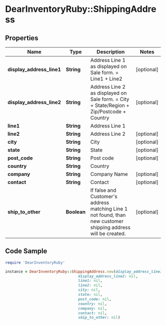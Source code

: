 # DearInventoryRuby::ShippingAddress

## Properties

Name | Type | Description | Notes
------------ | ------------- | ------------- | -------------
**display_address_line1** | **String** | Address Line 1 as displayed on Sale form. &#x3D; Line1 + Line2 | [optional] 
**display_address_line2** | **String** | Address Line 2 as displayed on Sale form. &#x3D; City + State/Region + Zip/Postcode + Country | [optional] 
**line1** | **String** | Address Line 1 | 
**line2** | **String** | Address Line 2 | [optional] 
**city** | **String** | City | [optional] 
**state** | **String** | State | [optional] 
**post_code** | **String** | Post code | [optional] 
**country** | **String** | Country | 
**company** | **String** | Company Name | [optional] 
**contact** | **String** | Contact | [optional] 
**ship_to_other** | **Boolean** | If false and Customer&#39;s address matching Line 1 not found, than new customer shipping address will be created. | [optional] 

## Code Sample

```ruby
require 'DearInventoryRuby'

instance = DearInventoryRuby::ShippingAddress.new(display_address_line1: nil,
                                 display_address_line2: nil,
                                 line1: nil,
                                 line2: nil,
                                 city: nil,
                                 state: nil,
                                 post_code: nil,
                                 country: nil,
                                 company: nil,
                                 contact: nil,
                                 ship_to_other: nil)
```


